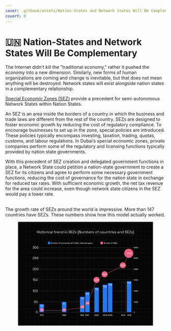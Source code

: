 ```yaml
---
cover: .gitbook/assets/Nation-States and Network States Will Be Complementary.png
coverY: 0
---
```


# 🇺🇳 Nation-States and Network States Will Be Complementary

The Internet didn't kill the "traditional economy," rather it pushed the economy into a new dimension. Similarly, new forms of human organizations are coming and change is inevitable, but that does not mean anything will be destroyed. Network states will exist alongside nation states in a complementary relationship.

[Special Economic Zones (SEZ)](https://en.wikipedia.org/wiki/Special\_economic\_zone) provide a precedent for semi-autonomous Network States within Nation States.

An SEZ is an area inside the borders of a country in which the business and trade laws are different from the rest of the country. SEZs are designed to foster economic growth by reducing the cost of regulatory compliance. To encourage businesses to set up in the zone, special policies are introduced. These policies typically encompass investing, taxation, trading, quotas, customs, and labour regulations. In Dubai’s special economic zones, private companies perform some of the regulatory and licensing functions typically provided by nation state governments.

With this precedent of SEZ creation and delegated government functions in place, a Network State could petition a nation-state government to create a SEZ for its citizens and agree to perform some necessary government functions, reducing the cost of governance for the nation state in exchange for reduced tax rates. With sufficient economic growth, the net tax revenue for the area could increase, even though network state citizens in the SEZ would pay a lower rate.

\
The growth rate of SEZs around the world is impressive. More than 147 countries have SEZs. These numbers show how this model actually worked.

<figure><img src=".gitbook/assets/37 (1).png" alt=""><figcaption></figcaption></figure>
